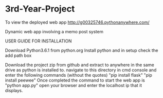 # 3rd-Year-Project 
To view the deployed web app 
http://g00325746.pythonanywhere.com/


Dynamic web app involving a memo post system


USER GUIDE FOR INSTALLATION

Download Python3.6.1 from python.org
Install python and in setup check the add path box

Download the project zip from github and extract to anywhere in the same drive as python is installed to.
navigate to this directory in cmd console and enter the following commands (without the quotes) "pip install flask" "pip install peewee"
Once completed the command to start the web app is "python app.py"
open your browser and enter the localhost ip that it displays.
